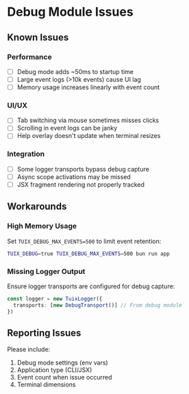 # Debug Module Issues

## Known Issues

### Performance
- [ ] Debug mode adds ~50ms to startup time
- [ ] Large event logs (>10k events) cause UI lag
- [ ] Memory usage increases linearly with event count

### UI/UX
- [ ] Tab switching via mouse sometimes misses clicks
- [ ] Scrolling in event logs can be janky
- [ ] Help overlay doesn't update when terminal resizes

### Integration
- [ ] Some logger transports bypass debug capture
- [ ] Async scope activations may be missed
- [ ] JSX fragment rendering not properly tracked

## Workarounds

### High Memory Usage
Set `TUIX_DEBUG_MAX_EVENTS=500` to limit event retention:
```bash
TUIX_DEBUG=true TUIX_DEBUG_MAX_EVENTS=500 bun run app
```

### Missing Logger Output
Ensure logger transports are configured for debug capture:
```typescript
const logger = new TuixLogger({
  transports: [new DebugTransport()] // From debug module
})
```

## Reporting Issues

Please include:
1. Debug mode settings (env vars)
2. Application type (CLI/JSX)
3. Event count when issue occurred
4. Terminal dimensions